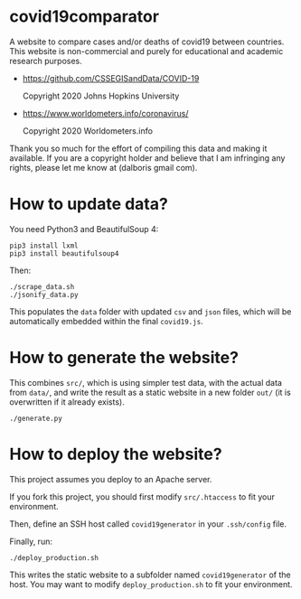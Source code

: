 # covid19comparator

A website to compare cases and/or deaths of covid19 between countries. This
website is non-commercial and purely for educational and academic research
purposes.

- https://github.com/CSSEGISandData/COVID-19

  Copyright 2020 Johns Hopkins University

- https://www.worldometers.info/coronavirus/

  Copyright 2020 Worldometers.info

Thank you so much for the effort of compiling this data and making it
available. If you are a copyright holder and believe that I am infringing any
rights, please let me know at (dalboris gmail com).

# How to update data?

You need Python3 and BeautifulSoup 4:

```
pip3 install lxml
pip3 install beautifulsoup4
```

Then:

```
./scrape_data.sh
./jsonify_data.py
```

This populates the `data` folder with updated `csv` and `json` files, which
will be automatically embedded within the final `covid19.js`.

# How to generate the website?

This combines `src/`, which is using simpler test data, with the actual data
from `data/`, and write the result as a static website in a new folder `out/`
(it is overwritten if it already exists).

```
./generate.py
```

# How to deploy the website?

This project assumes you deploy to an Apache server.

If you fork this project, you should first modify `src/.htaccess` to fit your
environment.

Then, define an SSH host called `covid19generator` in your `.ssh/config` file.

Finally, run:

```
./deploy_production.sh
```

This writes the static website to a subfolder named `covid19generator` of the
host. You may want to modify `deploy_production.sh` to fit your environment.
